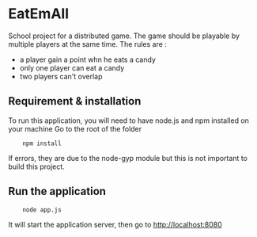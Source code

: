 # EatEmAll
School project for a distributed game.
The game should be playable by multiple players at the same time.
The rules are :

- a player gain a point whn he eats a candy
- only one player can eat a candy
- two players can't overlap

## Requirement & installation

To run this application, you will need to have node.js and npm installed on your machine
Go to the root of the folder

```
	npm install
```

If errors, they are due to the node-gyp module but this is not important to build this project.

## Run the application

```
	node app.js
```

It will start the application server, then go to [http://localhost:8080](http://localhost:8080)
